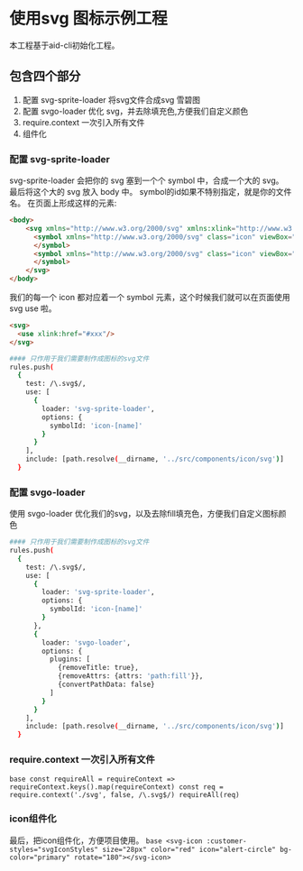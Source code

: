 # 使用svg 图标示例工程

本工程基于aid-cli初始化工程。


## 包含四个部分
1. 配置 svg-sprite-loader 将svg文件合成svg 雪碧图
2. 配置 svgo-loader 优化 svg，并去除填充色,方便我们自定义颜色
3. require.context 一次引入所有文件
4. 组件化

### 配置 svg-sprite-loader

svg-sprite-loader 会把你的 svg 塞到一个个 symbol 中，合成一个大的 svg。
最后将这个大的 svg 放入 body 中。
symbol的id如果不特别指定，就是你的文件名。
在页面上形成这样的元素:

```html
<body>
    <svg xmlns="http://www.w3.org/2000/svg" xmlns:xlink="http://www.w3.org/1999/xlink" id="__SVG_SPRITE_NODE__">
      <symbol xmlns="http://www.w3.org/2000/svg" class="icon" viewBox="0 0 1024 1024" id="xxx">
      </symbol>
      <symbol xmlns="http://www.w3.org/2000/svg" class="icon" viewBox="0 0 1024 1024" id="xxx">
      </symbol>
    </svg>
</body>
```

我们的每一个 icon 都对应着一个 symbol 元素，这个时候我们就可以在页面使用 svg use 啦。
```html
<svg>
  <use xlink:href="#xxx"/>
</svg>
```

```bash
#### 只作用于我们需要制作成图标的svg文件
rules.push(
  {
    test: /\.svg$/,
    use: [
      {
        loader: 'svg-sprite-loader',
        options: {
          symbolId: 'icon-[name]'
        }
      }
    ],
    include: [path.resolve(__dirname, '../src/components/icon/svg')]
  }
```

### 配置 svgo-loader

使用 svgo-loader 优化我们的svg，以及去除fill填充色，方便我们自定义图标颜色

```bash
#### 只作用于我们需要制作成图标的svg文件
rules.push(
  {
    test: /\.svg$/,
    use: [
      {
        loader: 'svg-sprite-loader',
        options: {
          symbolId: 'icon-[name]'
        }
      },
      {
        loader: 'svgo-loader',
        options: {
          plugins: [
            {removeTitle: true},
            {removeAttrs: {attrs: 'path:fill'}},
            {convertPathData: false}
          ]
        }
      }
    ],
    include: [path.resolve(__dirname, '../src/components/icon/svg')]
  }
```

### require.context 一次引入所有文件

`base
  const requireAll = requireContext => requireContext.keys().map(requireContext)
  const req = require.context('./svg', false, /\.svg$/)
  requireAll(req)
`

### icon组件化
最后，把icon组件化，方便项目使用。
`base
  <svg-icon :customer-styles="svgIconStyles" size="28px" color="red" icon="alert-circle" bg-color="primary" rotate="180"></svg-icon>
`


